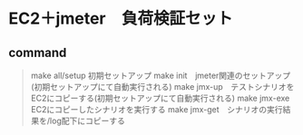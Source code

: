 # EC2＋jmeter　負荷検証セット

## command
> make all/setup 初期セットアップ
> make init　jmeter関連のセットアップ(初期セットアップにて自動実行される)
> make jmx-up　テストシナリオをEC2にコピーする(初期セットアップにて自動実行される)
> make jmx-exe EC2にコピーしたシナリオを実行する
> make jmx-get　シナリオの実行結果を/log配下にコピーする